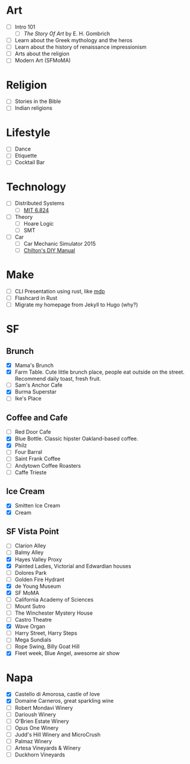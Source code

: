 # Art

- [ ] Intro 101
  - [ ] _The Story Of Art_ by E. H. Gombrich
- [ ] Learn about the Greek mythology and the heros
- [ ] Learn about the history of renaissance impressionism
- [ ] Arts about the religion
- [ ] Modern Art (SFMoMA)

# Religion

- [ ] Stories in the Bible
- [ ] Indian religions

# Lifestyle

- [ ] Dance
- [ ] Etiquette
- [ ] Cocktail Bar

# Technology

- [ ] Distributed Systems
  - [ ] [MIT 6.824](http://nil.csail.mit.edu/6.824/2015/schedule.html)
- [ ] Theory
  - [ ] Hoare Logic
  - [ ] SMT
- [ ] Car
  - [ ] Car Mechanic Simulator 2015
  - [ ] [Chilton's DIY Manual](http://www.chiltondiy.com/)

# Make

- [ ] CLI Presentation using rust, like [mdp](https://github.com/visit1985/mdp)
- [ ] Flashcard in Rust
- [ ] Migrate my homepage from Jekyll to Hugo (why?)

# SF

## Brunch
- [X] Mama's Brunch
- [X] Farm Table. Cute little brunch place, people eat outside on the
  street. Recommend daily toast, fresh fruit.
- [ ] Sam's Anchor Cafe
- [X] Burma Superstar
- [ ] Ike's Place

## Coffee and Cafe
- [ ] Red Door Cafe
- [X] Blue Bottle. Classic hipster Oakland-based coffee.
- [X] Philz
- [ ] Four Barral
- [ ] Saint Frank Coffee
- [ ] Andytown Coffee Roasters
- [ ] Caffe Trieste

## Ice Cream

- [X] Smitten Ice Cream
- [X] Cream

## SF Vista Point

- [ ] Clarion Alley
- [ ] Balmy Alley
- [X] Hayes Valley Proxy
- [X] Painted Ladies, Victorial and Edwardian houses
- [ ] Dolores Park
- [ ] Golden Fire Hydrant
- [X] de Young Museum
- [X] SF MoMA
- [ ] California Academy of Sciences
- [ ] Mount Sutro
- [ ] The Winchester Mystery House
- [ ] Castro Theatre
- [X] Wave Organ
- [ ] Harry Street, Harry Steps
- [ ] Mega Sundials
- [ ] Rope Swing, Billy Goat Hill
- [X] Fleet week, Blue Angel, awesome air show

# Napa

- [X] Castello di Amorosa, castle of love
- [X] Domaine Carneros, great sparkling wine
- [ ] Robert Mondavi Winery
- [ ] Darioush Winery
- [ ] O'Brien Estate Winery
- [ ] Opus One Winery
- [ ] Judd's Hill Winery and MicroCrush
- [ ] Palmaz Winery
- [ ] Artesa Vineyards & Winery
- [ ] Duckhorn Vineyards

